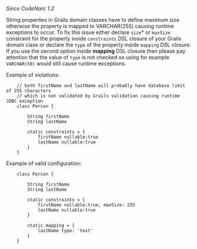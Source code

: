 
*Since CodeNarc 1.2*

String properties in Grails domain classes have to define maximum size otherwise the property is mapped to VARCHAR(255) causing runtime exceptions to occur.
To fix this issue either declare `size`* or `maxSize` constraint for the property inside `constraints` DSL closure of your Grails domain class or
declare the `type` of the property inside `mapping` DSL closure. If you use the second option inside **mapping** DSL closure then please pay attention that the value of  `type` is
not checked so using for example `VARCHAR(50)` would still cause runtime exceptions.

Example of violations:

```
    // both firstName and lastName will probably have database limit of 255 characters
    // which is not validated by Grails validation causing runtime JDBC exception
    class Person {

        String firstName
        String lastName

        static constraints = {
            firstName nullable:true
            lastName nullable:true
        }
    }
```

Example of valid configuration:

```
    class Person {

        String firstName
        String lastName

        static constraints = {
            firstName nullable:true, maxSize: 255
            lastName nullable:true
        }

        static mapping = {
            lastName type: 'text'
        }
    }
```
